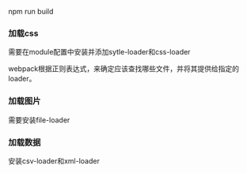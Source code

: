 npm run build

### 加载css

需要在module配置中安装并添加sytle-loader和css-loader

webpack根据正则表达式，来确定应该查找哪些文件，并将其提供给指定的loader。

### 加载图片

需要安装file-loader

### 加载数据

安装csv-loader和xml-loader